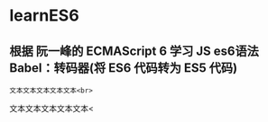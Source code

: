 learnES6
=
根据 阮一峰的 ECMAScript 6 学习 JS es6语法<br>
Babel：转码器(将 ES6 代码转为 ES5 代码)
-
	文本文本文本文本文本<br>
文本文本文本文本文本<
	<!-- 安装Babel：npm install --save-dev @babel/core
	配置文件(.babelrc)
		{
			"presets": [//设置转码规则
				"@babel/env",
				"@babel/preset-react"
			],
			"plugins": []
		}
	Babel 工具和模块的使用,都必须先写 .babelrc 文件 -->







